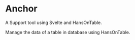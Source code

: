 # Anchor

A Support tool using Svelte and HansOnTable.

Manage the data of a table in database using HansOnTable.
